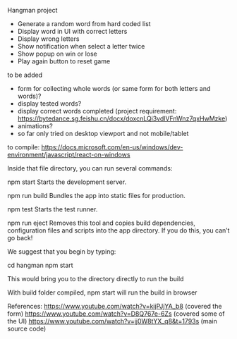 Hangman project
- Generate a random word from hard coded list
- Display word in UI with correct letters
- Display wrong letters
- Show notification when select a letter twice
- Show popup on win or lose
- Play again button to reset game

to be added
- form for collecting whole words (or same form for both letters and words)?
- display tested words?
- display correct words completed (project requirement: https://bytedance.sg.feishu.cn/docx/doxcnLQi3vdlVFnWnz7qxHwMzke)
- animations?
- so far only tried on desktop viewport and not mobile/tablet

to compile: https://docs.microsoft.com/en-us/windows/dev-environment/javascript/react-on-windows

Inside that file directory, you can run several commands:

  npm start
    Starts the development server.

  npm run build
    Bundles the app into static files for production.

  npm test
    Starts the test runner.

  npm run eject
    Removes this tool and copies build dependencies, configuration files
    and scripts into the app directory. If you do this, you can’t go back!

We suggest that you begin by typing:

  cd hangman
  npm start

This would bring you to the directory directly to run the build  

With build folder compiled, npm start will run the build in browser

References:
https://www.youtube.com/watch?v=kijPJjYA_b8 (covered the form)
https://www.youtube.com/watch?v=D8Q767e-6Zs (covered some of the UI)
https://www.youtube.com/watch?v=jj0W8tYX_q8&t=1793s (main source code)